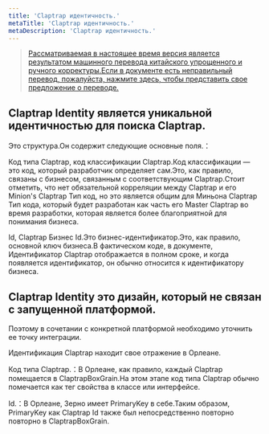```yaml
---
title: 'Claptrap идентичность.'
metaTitle: 'Claptrap идентичность.'
metaDescription: 'Claptrap идентичность.'
---
```


> [Рассматриваемая в настоящее время версия является результатом машинного перевода китайского упрощенного и ручного корректуры.Если в документе есть неправильный перевод, пожалуйста, нажмите здесь, чтобы представить свое предложение о переводе.](https://crwd.in/newbeclaptrap)

## Claptrap Identity является уникальной идентичностью для поиска Claptrap.

Это структура.Он содержит следующие основные поля.：

Код типа Claptrap, код классификации Claptrap.Код классификации — это код, который разработчик определяет сам.Это, как правило, связаны с бизнесом, связанным с соответствующим Claptrap.Стоит отметить, что нет обязательной корреляции между Claptrap и его Minion's Claptrap Тип код, но это является общим для Миньона Claptrap Тип кода, который будет разработан как часть его Master Claptrap во время разработки, которая является более благоприятной для понимания бизнеса.

Id, Claptrap Бизнес Id.Это бизнес-идентификатор.Это, как правило, основной ключ бизнеса.В фактическом коде, в документе, Идентификатор Claptrap отображается в полном сроке, и когда появляется идентификатор, он обычно относится к идентификатору бизнеса.

## Claptrap Identity это дизайн, который не связан с запущенной платформой.

Поэтому в сочетании с конкретной платформой необходимо уточнить ее точку интеграции.

Идентификация Claptrap находит свое отражение в Орлеане.

Код типа Claptrap.：В Орлеане, как правило, каждый Claptrap помещается в ClaptrapBoxGrain.На этом этапе код типа Claptrap обычно помечается как тег свойства в классе или интерфейсе.

Id.：В Орлеане, Зерно имеет PrimaryKey в себе.Таким образом, PrimaryKey как Claptrap Id также был непосредственно повторно повторно в ClaptrapBoxGrain.
